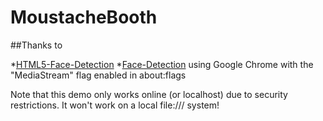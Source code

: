 MoustacheBooth
==============

##Thanks to

*[HTML5-Face-Detection](https://github.com/wesbos/HTML5-Face-Detection)
*[Face-Detection](https://github.com/neave/face-detection) using Google Chrome with the "MediaStream" flag enabled in about:flags

Note that this demo only works online (or localhost) due to security restrictions. It won't work on a local file:/// system!